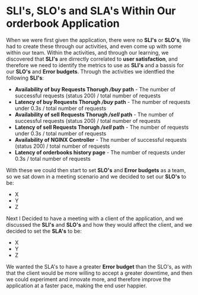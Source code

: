 # SLI's, SLO's and SLA's Within Our orderbook Application
When we were first given the application, there were no **SLI's** or **SLO's**, We had to create these through our activities, and even come up with some within our team. Within the activities, and through our learning, we discovered that **SLI's** are dirrectly correlated to **user satisfaction**, and therefore we need to identify the metrics to use as **SLI's** and a bassis for our **SLO's** and **Error budgets**.
Through the activities we identfied the following **SLI's**:
- **Availability of buy Requests Thorugh */buy* path** - The number of successful requests (status 200) / total number of requests
- **Latency of buy Requests Thorugh */buy* path** - The number of requests under 0.3s / total number of requests
- **Availability of sell Requests Thorugh */sell* path** - The number of successful requests (status 200) / total number of requests
- **Latency of sell Requests Thorugh */sell* path** - The number of requests under 0.3s / total number of requests
- **Availability of NGINX Controller** - The number of successful requests (status 200) / total number of requests
- **Latency of orderbooks history page** - The number of requests under 0.3s / total number of requests

With these we could then start to set **SLO's** and **Error budgets** as a team, so we sat down in a meeting scenario and we decided to set our **SLO's** to be:
- X
- Y
- Z

Next I Decided to have a meeting with a client of the application, and we discussed the **SLI's** and **SLO's** and how they would affect the client, and we decided to set the **SLA's** to be:
- X
- Y
- Z

We wanted the SLA's to have a greater **Error budget** than the SLO's, as with that the client would be more willing to accept a greater downtime, and then we could experiment and innovate more, and therefore improve the application at a faster pace, making the end user happier.